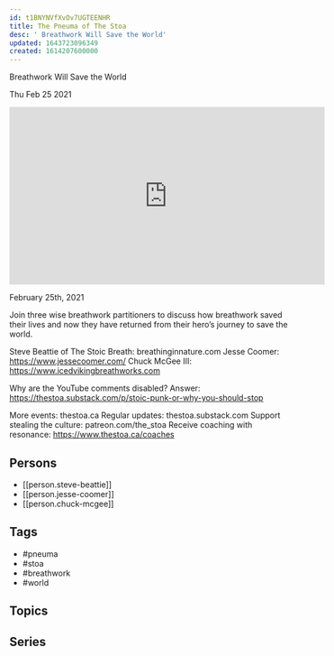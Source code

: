 ```yaml
---
id: t1BNYNVfXvOv7UGTEENHR
title: The Pneuma of The Stoa
desc: ' Breathwork Will Save the World'
updated: 1643723096349
created: 1614207600000
---
```



 Breathwork Will Save the World

Thu Feb 25 2021

<iframe width="560" height="315" src="https://www.youtube.com/embed/G1U-j790_p8" title="The Pneuma of The Stoa: Breathwork Will Save the World w/ Steve Beattie, Jesse Coomer, & Chuck McGee" frameborder="0" allow="accelerometer; autoplay; clipboard-write; encrypted-media; gyroscope; picture-in-picture" allowfullscreen ></iframe>

February 25th, 2021

Join three wise breathwork partitioners to discuss how breathwork saved their lives and now they have returned from their hero’s journey to save the world. 

Steve Beattie of The Stoic Breath: breathinginnature.com
Jesse Coomer: https://www.jessecoomer.com/
Chuck McGee III: https://www.icedvikingbreathworks.com

Why are the YouTube comments disabled? Answer: https://thestoa.substack.com/p/stoic-punk-or-why-you-should-stop

More events: thestoa.ca
Regular updates: thestoa.substack.com
Support stealing the culture: patreon.com/the_stoa
Receive coaching with resonance: https://www.thestoa.ca/coaches

## Persons

- [[person.steve-beattie]]
- [[person.jesse-coomer]]
- [[person.chuck-mcgee]]

## Tags

- #pneuma
- #stoa
- #breathwork
- #world

## Topics



## Series



